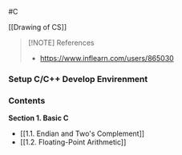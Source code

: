 #C

[[Drawing of CS]]

> [!NOTE] References
> - https://www.inflearn.com/users/865030

### Setup C/C++ Develop Envirenment

### Contents

**Section 1. Basic C**
- [[1.1. Endian and Two's Complement]]
- [[1.2. Floating-Point Arithmetic]]
